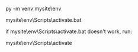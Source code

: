 py -m venv mysite\env

mysite\env\Scripts\activate.bat

if mysite\env\Scripts\activate.bat doesn't work, run:

mysite\env\Scripts\activate
